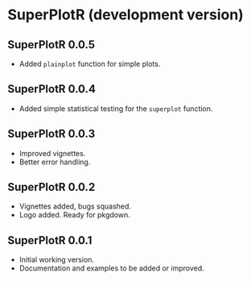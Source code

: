 # SuperPlotR (development version)

## SuperPlotR 0.0.5

* Added `plainplot` function for simple plots.

## SuperPlotR 0.0.4

* Added simple statistical testing for the `superplot` function.

## SuperPlotR 0.0.3

* Improved vignettes.
* Better error handling.

## SuperPlotR 0.0.2

* Vignettes added, bugs squashed.
* Logo added. Ready for pkgdown.

## SuperPlotR 0.0.1

* Initial working version.
* Documentation and examples to be added or improved.
